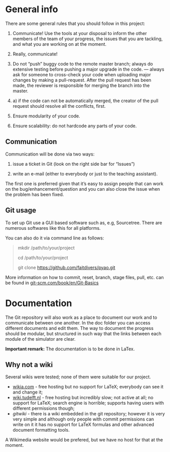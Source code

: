 # General info

There are some general rules that you should follow in this project:

1. Communicate!  Use the tools at your disposal to inform the other members of the team of your progress, the issues that you are tackling, and what you are working on at the moment.

2. Really, communicate!

3. Do not “push” buggy code to the remote master branch; always do extensive testing before pushing a major upgrade in the code. — always ask for someone to cross-check your code when uploading major changes by making a pull-request. After the pull request has been made, the reviewer is responsible for merging the branch into the master.

3. a) if the code can not be automatically merged, the creator of the pull request should resolve all the conflicts, first.

4. Ensure modularity of your code.

5. Ensure scalability: do not hardcode any parts of your code.

## Communication
Communication will be done via two ways:

1. issue a ticket in Git (look on the right side bar for “Issues”)

2. write an e-mail (either to everybody or just to the teaching assistant).

The first one is preferred given that it’s easy to assign people that can work on the bug/enhancement/question and you can also close the issue when the problem has been fixed. 

## Git usage

To set up Git use a GUI based software such as, e.g, Sourcetree. There are numerous softwares like this for all platforms.

You can also do it via command line as follows:

  > mkdir /path/to/your/project
  >
  > cd /path/to/your/project
  >
  > git clone https://github.com/faitdivers/pyao.git

More information on how to commit, reset, branch, stage files, pull, etc. can be found in [git-scm.com/book/en/Git-Basics](http://git-scm.com/book/en/Git-Basics)

# Documentation
The Git repository will also work as a place to document our work and to communicate between one another. In the doc folder you can access different documents and edit them. The way to document the progress should be modular, but structured in such way that the links between each module of the simulator are clear.

__Important remark:__ The documentation is to be done in LaTex.

## Why not a wiki

Several wikis were tested; none of them were suitable for our project.

- [wikia.com](http://wikia.com "") -  free hosting but no support for LaTeX; everybody can see it and change it;
- [wiki.tudelft.nl](http://wiki.tudelft.nl "") - free hosting but incredibly slow; not active at all; no support for LaTeX; search engine is horrible; supports having users with different permissions though;
- *gitwiki* - there is a wiki embedded in the git repository; however it is very very simple and although only people with commit permissions can write on it it has no support for LaTeX formulas 	and other advanced document formatting tools.

A Wikimedia website would be prefered, but we have no host for that at the moment.
